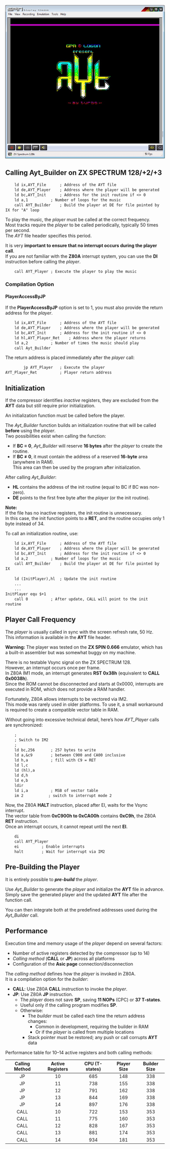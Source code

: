 ![Image Presentation CPC](../../images/ZX128PRES.jpg)

## Calling Ayt_Builder on ZX SPECTRUM 128/+2/+3

		ld ix,AYT_File		; Address of the AYT file
		ld de,AYT_Player	; Address where the player will be generated
		ld bc,AYT_Init		; Address for the init routine if <> 0
        ld a,1			; Number of loops for the music
		call AYT_Builder	; Build the player at DE for file pointed by IX for "A" loop

To play the music, the *player* must be called at the correct frequency.  
Most tracks require the *player* to be called periodically, typically 50 times per second.  
The *AYT* file header specifies this period.  

It is very **important to ensure that no interrupt occurs during the player call**.  
If you are not familiar with the **Z80A** interrupt system, you can use the **DI** instruction before calling the *player*.

		call AYT_Player	; Execute the player to play the music

### Compilation Option
#### PlayerAccessByJP

If the **PlayerAccessByJP** option is set to 1, you must also provide the return address for the *player*.

		ld ix,AYT_File		; Address of the AYT file
		ld de,AYT_Player	; Address where the player will be generated
		ld bc,AYT_Init		; Address for the init routine if <> 0
		ld hl,AYT_Player_Ret	; Address where the player returns
		ld a,2			; Number of times the music should play
		call Ayt_Builder

The return address is placed immediately after the *player* call:

			jp AYT_Player	; Execute the player
	AYT_Player_Ret			; Player return address

## Initialization
If the compressor identifies *inactive* registers, they are excluded from the **AYT** data but still require prior initialization.

An initialization function must be called before the player.

The *Ayt_Builder* function builds an initialization routine that will be called **before** using the *player*.  
Two possibilities exist when calling the function:
- If **BC = 0**, *Ayt_Builder* will reserve **16 bytes** after the *player* to create the routine.
- If **BC ≠ 0**, it must contain the address of a reserved **16-byte** area (anywhere in RAM).  
  This area can then be used by the program after initialization.

After calling *Ayt_Builder*:
- **HL** contains the address of the init routine (equal to BC if BC was non-zero).
- **DE** points to the first free byte after the *player* (or the init routine).

**Note:**  
If the file has no inactive registers, the init routine is unnecessary.  
In this case, the init function points to a **RET**, and the routine occupies only 1 byte instead of 34.

To call an initialization routine, use:

		ld ix,AYT_File		; Address of the AYT file
		ld de,AYT_Player	; Address where the player will be generated
		ld bc,AYT_Init		; Address for the init routine if <> 0
        ld a,2			; Number of loops for the music
		call AYT_Builder	; Build the player at DE for file pointed by IX

		ld (InitPlayer),hl	; Update the init routine
		...
		...
	InitPlayer equ $+1
		call 0			; After update, CALL will point to the init routine

## Player Call Frequency
The *player* is usually called in sync with the screen refresh rate, 50 Hz.  
This information is available in the **AYT** file header.  

**Warning:** The player was tested on the **ZX SPIN 0.666** emulator, which has a built-in assembler but was somewhat buggy on my machine.

There is no testable Vsync signal on the ZX SPECTRUM 128.  
However, an interrupt occurs once per frame.  
In Z80A IM1 mode, an interrupt generates **RST 0x38h** (equivalent to **CALL 0x0038h**).  
Since the ROM cannot be disconnected and starts at 0x0000, interrupts are executed in ROM, which does not provide a RAM handler.

Fortunately, Z80A allows interrupts to be vectored via IM2.  
This mode was rarely used in older platforms. To use it, a small workaround is required to create a compatible vector table in RAM.

Without going into excessive technical detail, here’s how *AYT_Player* calls are synchronized:

		;
		; Switch to IM2
        ;
		ld bc,256		; 257 bytes to write
		ld a,&c9		; between C900 and CA00 inclusive
		ld h,a			; fill with C9 = RET
		ld l,c
		ld (hl),a
		ld d,h
		ld e,b
		ldir
		ld i,a			; MSB of vector table
		im 2           ; switch to interrupt mode 2

Now, the Z80A **HALT** instruction, placed after EI, waits for the Vsync interrupt.  
The vector table from **0xC900h to 0xCA00h** contains **0xC9h**, the Z80A **RET** instruction.  
Once an interrupt occurs, it cannot repeat until the next **EI**.

		di
		call AYT_Player
		ei			; Enable interrupts
		halt		; Wait for interrupt via IM2

## Pre-Building the Player
It is entirely possible to ***pre-build*** the *player*.

Use *Ayt_Builder* to generate the *player* and initialize the **AYT** file in advance.  
Simply save the generated player and the updated **AYT** file after the function call.

You can then integrate both at the predefined addresses used during the *Ayt_Builder* call.

## Performance

Execution time and memory usage of the *player* depend on several factors:
- Number of active registers detected by the compressor (up to 14)
- *Calling method* (**CALL** or **JP**) across all platforms
- Configuration of the **Asic page** connection/disconnection

The *calling method* defines how the *player* is invoked in Z80A.  
It is a compilation option for the *builder*:
- **CALL**: Use Z80A **CALL** instruction to invoke the *player*.
- **JP**: Use Z80A **JP** instruction.  
  - The *player* does not save **SP**, saving **11 NOPs** (CPC) or **37 T-states**.  
  - Useful only if the calling program modifies **SP**.  
  - Otherwise:
    - The *builder* must be called each time the return address changes:
      - Common in development, requiring the builder in RAM
      - Or if the *player* is called from multiple locations
    - Stack pointer must be restored; any push or call corrupts **AYT** data

Performance table for 10–14 active registers and both calling methods:

| Calling Method | Active Registers | CPU (T-states) | Player Size | Builder Size |
| :-----------: | :--------------: | :------------: | :---------: | :-----------: |
| JP            | 10               | 685            | 148         | 338           |
| JP            | 11               | 738            | 155         | 338           |    
| JP            | 12               | 791            | 162         | 338           |        
| JP            | 13               | 844            | 169         | 338           |        
| JP            | 14               | 897            | 176         | 338           |  
| CALL          | 10               | 722            | 153         | 353           |
| CALL          | 11               | 775            | 160         | 353           |
| CALL          | 12               | 828            | 167         | 353           |
| CALL          | 13               | 881            | 174         | 353           |
| CALL          | 14               | 934            | 181         | 353           |

